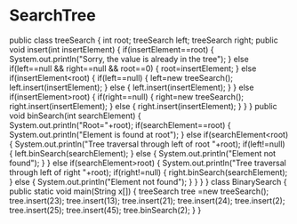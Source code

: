 # SearchTree

public class treeSearch 
{
	int root;
	treeSearch left;
	treeSearch right;
	public void insert(int insertElement)
	{
		if(insertElement==root)
		{
			System.out.println("Sorry, the value is already in the tree");
		}
		else if(left==null && right==null && root==0)
		{
			root=insertElement;
		}
		else if(insertElement<root)
		{
			if(left==null)
			{
				left=new treeSearch();
				left.insert(insertElement);
			}
			else
			{
				left.insert(insertElement);
			}
		}
		else if(insertElement>root)
		{
			if(right==null)
			{
				right=new treeSearch();
				right.insert(insertElement);
			}
			else
			{
				right.insert(insertElement);
			}
		}
	}
	public void binSearch(int searchElement)
	{		
		System.out.println("Root="+root);
		if(searchElement==root)
		{
			System.out.println("Element is found at root");
		}
		else if(searchElement<root)
		{
			System.out.println("Tree traversal through left of root "+root);
			if(left!=null)
			{
				left.binSearch(searchElement);
			}
			else
			{
				System.out.println("Element not found");
			}
		}
		else if(searchElement>root)
		{
			System.out.println("Tree traversal through left of right "+root);
			if(right!=null)
			{
				right.binSearch(searchElement);
			}
			else
			{
				System.out.println("Element not found");
			}
		}
	}
}
class BinarySearch
{
	public static void main(String x[])
	{
		treeSearch tree =new treeSearch();
		tree.insert(23);
		tree.insert(13);
		tree.insert(21);
		tree.insert(24);
		tree.insert(2);
		tree.insert(25);
		tree.insert(45);
		tree.binSearch(2);
	}
}
